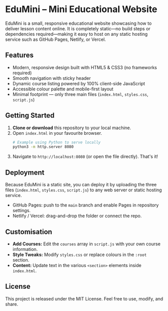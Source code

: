# EduMini – Mini Educational Website

EduMini is a small, responsive educational website showcasing how to deliver lesson content online. It is completely static—no build steps or dependencies required—making it easy to host on any static hosting service such as GitHub Pages, Netlify, or Vercel.

## Features

- Modern, responsive design built with HTML5 & CSS3 (no frameworks required)
- Smooth navigation with sticky header
- Dynamic course listing powered by 100% client-side JavaScript
- Accessible colour palette and mobile-first layout
- Minimal footprint — only three main files (`index.html`, `styles.css`, `script.js`)

## Getting Started

1. **Clone or download** this repository to your local machine.
2. Open `index.html` in your favourite browser.
    ```bash
    # Example using Python to serve locally
    python3 -m http.server 8080
    ```
3. Navigate to `http://localhost:8080` (or open the file directly). That's it!

## Deployment

Because EduMini is a static site, you can deploy it by uploading the three files (`index.html`, `styles.css`, `script.js`) to any web server or static hosting service.

- GitHub Pages: push to the `main` branch and enable Pages in repository settings.
- Netlify / Vercel: drag-and-drop the folder or connect the repo.

## Customisation

- **Add Courses:** Edit the `courses` array in `script.js` with your own course information.
- **Style Tweaks:** Modify `styles.css` or replace colours in the `:root` section.
- **Content:** Update text in the various `<section>` elements inside `index.html`.

## License

This project is released under the MIT License. Feel free to use, modify, and share.